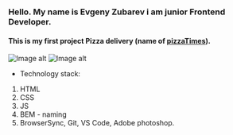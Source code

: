### Hello. My name is Evgeny Zubarev i am junior Frontend Developer. 

#### This is my first project Pizza delivery (name of [pizzaTimes](https://eozubarev.github.io/Creating-a-Delivery-Site)).


![Image alt](https://github.com/eozubarev/pizzaTimes/raw/master/img/about/Desktop.jpg)
![Image alt](https://github.com/eozubarev/pizzaTimes/raw/master/img/about/Mobile.jpg)


* Technology stack:
 1. HTML
 1. CSS
 1. JS
 1. BEM - naming
 1. BrowserSync, Git, VS Code, Adobe photoshop.




